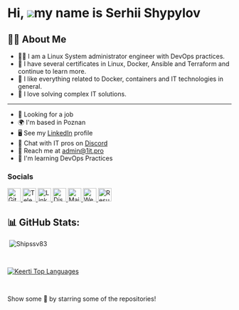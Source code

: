 
Hi, ![](https://user-images.githubusercontent.com/18350557/176309783-0785949b-9127-417c-8b55-ab5a4333674e.gif)my name is Serhii Shypylov
=========================================================================================================================================

## 🙋‍♂️ About Me
- 👨‍💻  I am a Linux System administrator engineer with DevOps practices.
- 🚀 I have several certificates in Linux, Docker, Ansible and Terraform and continue to learn more. 
- 💬 I like everything related to Docker, containers and IT technologies in general. 
- 💬 I love solving complex IT solutions.
-------------------------------

* 💼 Looking for a job
* 🌍 I'm based in Poznan
* 🖥️ See my [LinkedIn](https://github.com/Shipssv83) profile 
* 👾 Chat with IT pros on [Discord](https://discord.gg/6z5EyagDyW)
* 📧 Reach me at admin@1it.pro
* 🧠 I'm learning DevOps Practices

### Socials

<p align="left">
  <a href="https://github.com/Shipssv83">
    <img src="https://img.icons8.com/ios-glyphs/30/ffffff/github.png" alt="GitHub" width="30" height="30" />
  </a>
  <a href="https://t.me/oneitpro">
    <img src="https://img.icons8.com/ios-glyphs/30/ffffff/telegram-app.png" alt="Telegram" width="30" height="30" />
  </a>
  <a href="https://www.linkedin.com/in/sergey-shipilov-7262a31b4/">
    <img src="https://img.icons8.com/ios-glyphs/30/ffffff/linkedin.png" alt="LinkedIn" width="30" height="30" />
  </a>
  <a href="https://discord.com/invite/6z5EyagDyW?ref=1it.pro">
    <img src="https://img.icons8.com/ios-glyphs/30/ffffff/discord.png" alt="Discord" width="30" height="30" />
  </a>
  <a href="mailto:admin@1it.pro">
    <img src="https://img.icons8.com/ios-glyphs/30/ffffff/new-post.png" alt="Mail" width="30" height="30" />
  </a>
  <a href="https://1it.pro/">
    <img src="https://img.icons8.com/ios-glyphs/30/ffffff/domain.png" alt="Website" width="30" height="30" />
  </a>
  <a href="https://github.com/Shipssv83/Shipssv83/blob/main/serhii_shypylov_resume.pdf">
    <img src="https://img.icons8.com/ios-glyphs/30/ffffff/resume.png" alt="Resume" width="30" height="30" />
  </a>
</p>

## 📊 GitHub Stats:
<p>&nbsp;<img align="center" src="https://github-readme-stats.vercel.app/api?username=Shipssv83&show_icons=true&count_private=true&theme=react&hide_border=true&bg_color=0D1117" alt="Shipssv83" /></p>
<br>

<p><a href="https://github.com/Shipssv83/github-readme-stats"><img alt="Keerti Top Languages" src="https://github-readme-stats.vercel.app/api/top-langs/?username=Shipssv83&langs_count=8&count_private=true&layout=compact&theme=react&hide_border=true&bg_color=0D1117" /></a>
</p>
<br>

Show some 💜 by starring some of the repositories!
